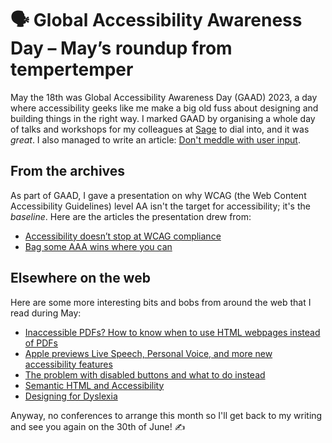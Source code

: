 # 🗣️ Global Accessibility Awareness Day – May’s roundup from tempertemper

May the 18th was Global Accessibility Awareness Day (GAAD) 2023, a day where accessibility geeks like me make a big old fuss about designing and building things in the right way. I marked GAAD by organising a whole day of talks and workshops for my colleagues at [Sage](https://www.sage.com/en-gb/) to dial into, and it was *great*. I also managed to write an article: [Don't meddle with user input](https://www.tempertemper.net/blog/dont-meddle-with-user-input).


## From the archives

As part of GAAD, I gave a presentation on why WCAG (the Web Content Accessibility Guidelines) level AA isn't the target for accessibility; it's the *baseline*. Here are the articles the presentation drew from:

- [Accessibility doesn’t stop at WCAG compliance](https://www.tempertemper.net/blog/accessibility-doesnt-stop-at-wcag-compliance)
- [Bag some AAA wins where you can](https://www.tempertemper.net/blog/bag-some-aaa-wins-where-you-can)


## Elsewhere on the web

Here are some more interesting bits and bobs from around the web that I read during May:

- [Inaccessible PDFs? How to know when to use HTML webpages instead of PDFs](https://blog.pope.tech/2023/05/01/inaccessible-pdfs-how-to-know-when-to-use-html-webpages-instead-of-pdfs/)
- [Apple previews Live Speech, Personal Voice, and more new accessibility features](https://www.apple.com/newsroom/2023/05/apple-previews-live-speech-personal-voice-and-more-new-accessibility-features/)
- [The problem with disabled buttons and what to do instead](https://adamsilver.io/blog/the-problem-with-disabled-buttons-and-what-to-do-instead/)
- [Semantic HTML and Accessibility](https://www.youtube.com/watch?v=qSNUi7pRmWg)
- [Designing for Dyslexia](https://medium.com/branding101/designing-for-dyslexia-9e61945f82b0)

Anyway, no conferences to arrange this month so I'll get back to my writing and see you again on the 30th of June! ✍️
